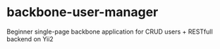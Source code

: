 # backbone-user-manager
Beginner single-page backbone application for CRUD users + RESTfull backend on Yii2
